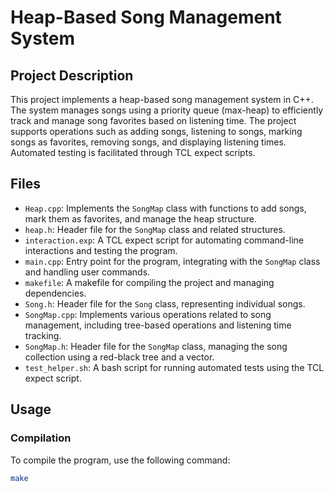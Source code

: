 # Heap-Based Song Management System

## Project Description
This project implements a heap-based song management system in C++. The system manages songs using a priority queue (max-heap) to efficiently track and manage song favorites based on listening time. The project supports operations such as adding songs, listening to songs, marking songs as favorites, removing songs, and displaying listening times. Automated testing is facilitated through TCL expect scripts.

## Files
- `Heap.cpp`: Implements the `SongMap` class with functions to add songs, mark them as favorites, and manage the heap structure.
- `heap.h`: Header file for the `SongMap` class and related structures.
- `interaction.exp`: A TCL expect script for automating command-line interactions and testing the program.
- `main.cpp`: Entry point for the program, integrating with the `SongMap` class and handling user commands.
- `makefile`: A makefile for compiling the project and managing dependencies.
- `Song.h`: Header file for the `Song` class, representing individual songs.
- `SongMap.cpp`: Implements various operations related to song management, including tree-based operations and listening time tracking.
- `SongMap.h`: Header file for the `SongMap` class, managing the song collection using a red-black tree and a vector.
- `test_helper.sh`: A bash script for running automated tests using the TCL expect script.

## Usage

### Compilation
To compile the program, use the following command:
```bash
make
```
